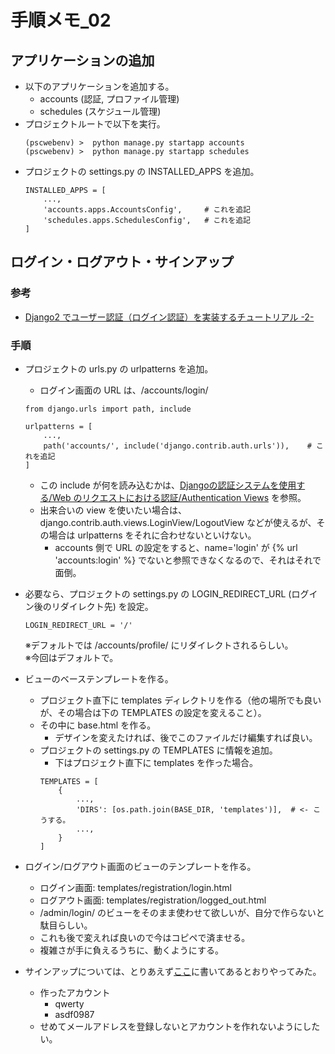 # 手順メモ_02

## アプリケーションの追加
- 以下のアプリケーションを追加する。
    - accounts (認証, プロファイル管理)
    - schedules (スケジュール管理)
- プロジェクトルートで以下を実行。
    ```
    (pscwebenv) >  python manage.py startapp accounts
    (pscwebenv) >  python manage.py startapp schedules
    ```
- プロジェクトの settings.py の INSTALLED_APPS を追加。
    ```
    INSTALLED_APPS = [
        ...,
        'accounts.apps.AccountsConfig',     # これを追記
        'schedules.apps.SchedulesConfig',   # これを追記
    ]
    ```

## ログイン・ログアウト・サインアップ
### 参考
- [Django2 でユーザー認証（ログイン認証）を実装するチュートリアル -2- ](https://it-engineer-lab.com/archives/544)

### 手順
- プロジェクトの urls.py の urlpatterns を追加。
    - ログイン画面の URL は、/accounts/login/
    ```
    from django.urls import path, include

    urlpatterns = [
        ...,
        path('accounts/', include('django.contrib.auth.urls')),    # これを追記
    ]
    ```
    - この include が何を読み込むかは、[Djangoの認証システムを使用する/Web のリクエストにおける認証/Authentication Views](https://docs.djangoproject.com/ja/2.0/topics/auth/default/#module-django.contrib.auth.views) を参照。
    - 出来合いの view を使いたい場合は、django.contrib.auth.views.LoginView/LogoutView などが使えるが、その場合は urlpatterns をそれに合わせないといけない。
        - accounts 側で URL の設定をすると、name='login' が {% url 'accounts:login' %} でないと参照できなくなるので、それはそれで面倒。
- 必要なら、プロジェクトの settings.py の LOGIN_REDIRECT_URL (ログイン後のリダイレクト先) を設定。
    ```
    LOGIN_REDIRECT_URL = '/'
    ```
    ※デフォルトでは /accounts/profile/ にリダイレクトされるらしい。  
    ※今回はデフォルトで。

- ビューのベーステンプレートを作る。
    - プロジェクト直下に templates ディレクトリを作る（他の場所でも良いが、その場合は下の TEMPLATES の設定を変えること）。
    - その中に base.html を作る。
        - デザインを変えたければ、後でこのファイルだけ編集すれば良い。
    - プロジェクトの settings.py の TEMPLATES に情報を追加。
        - 下はプロジェクト直下に templates を作った場合。
        ```
        TEMPLATES = [
            {
                ...,
                'DIRS': [os.path.join(BASE_DIR, 'templates')],  # <- こうする。
                ...,
            }
        ]
        ```
- ログイン/ログアウト画面のビューのテンプレートを作る。
    - ログイン画面: templates/registration/login.html
    - ログアウト画面: templates/registration/logged_out.html
    - /admin/login/ のビューをそのまま使わせて欲しいが、自分で作らないと駄目らしい。
    - これも後で変えれば良いので今はコピペで済ませる。
    - 複雑さが手に負えるうちに、動くようにする。

- サインアップについては、とりあえず[ここ](https://it-engineer-lab.com/archives/544#i-4)に書いてあるとおりやってみた。
    - 作ったアカウント
        - qwerty
        - asdf0987
    - せめてメールアドレスを登録しないとアカウントを作れないようにしたい。

